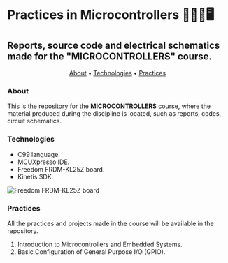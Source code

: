 # Practices in Microcontrollers 🤖👨‍💻🖥
## Reports, source code and electrical schematics made for the "MICROCONTROLLERS" course.

<p align="center">
 <a href="#about">About</a> •
 <a href="#technologies">Technologies</a> •
 <a href="#practices">Practices</a>
</p>

### About

This is the repository for the <b>MICROCONTROLLERS</b> course, where the material produced during the discipline is located, such as reports, codes, circuit schematics.

### Technologies

- C99 language.
- MCUXpresso IDE.
- Freedom FRDM-KL25Z board.
- Kinetis SDK.

![Freedom FRDM-KL25Z board](https://www.nxp.com/assets/images/en/dev-board-image/FRDM-KL25Z_BD.jpg)

### Practices

All the practices and projects made in the course will be available in the repository.

1) Introduction to Microcontrollers and Embedded Systems.
2) Basic Configuration of General Purpose I/O (GPIO).
